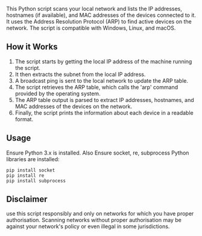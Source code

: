 This Python script scans your local network and lists the IP addresses, hostnames (if available), and MAC addresses of the devices connected to it. It uses the Address Resolution Protocol (ARP) to find active devices on the network. The script is compatible with Windows, Linux, and macOS.

## How it Works

1. The script starts by getting the local IP address of the machine running the script.
2. It then extracts the subnet from the local IP address.
3. A broadcast ping is sent to the local network to update the ARP table.
4. The script retrieves the ARP table, which calls the 'arp' command provided by the operating system.
5. The ARP table output is parsed to extract IP addresses, hostnames, and MAC addresses of the devices on the network.
6. Finally, the script prints the information about each device in a readable format.

## Usage

Ensure Python 3.x is installed. 
Also Ensure socket, re, subprocess Python libraries are installed:

```
pip install socket
pip install re
pip install subprocess
```

## Disclaimer

use this script responsibly and only on networks for which you have proper authorisation. Scanning networks without proper authorisation may be against your network's policy or even illegal in some jurisdictions.
